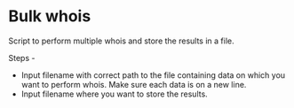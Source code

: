 # Bulk whois

Script to perform multiple whois and store the results in a file.

Steps -

-   Input filename with correct path to the file containing data on which you want to perform whois. Make sure each data is on a new line.
-   Input filename where you want to store the results.
